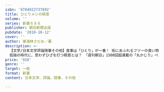 ```yaml
---
isbn: '9784022737892'
title: ひとりメシの極意
volume: ''
series: 新書６８８
publisher: 朝日新聞出版
pubdate: '2018-10-12'
cover: ''
author: 東海林さだお／著
description: >-
  【文学/日本文学評論随筆その他】食事は「ひとり」が一番！ 街にあふれるフツーの食い物を味わうシアワセ……笑えて泣ける超一級のエッセイ！
  孤独の時代に、思わずひざを打つ極意とは？ 「週刊朝日」1500回超連載の「丸かじり」ベスト・オブ・ベスト。「居酒屋の名人」太田和彦との軽妙対談も収録。
price: '910'
genre: ''
target: 一般
format: 新書
content: 日本文学、評論、随筆、その他

---
```

